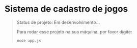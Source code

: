 <h1> Sistema de cadastro de jogos </h1>

>Status de projeto: Em desenvolvimento...
>
>Para rodar esse projeto na sua máquina, por favor digite:
>
>```
>node app.js
>```
